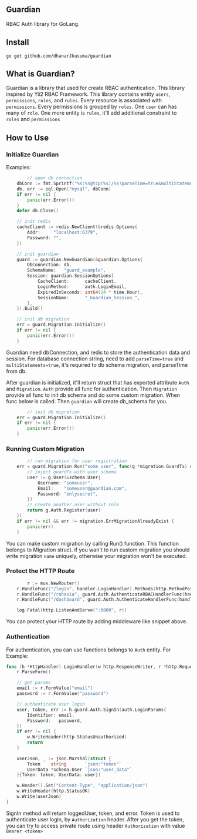 ## Guardian
RBAC Auth library for GoLang.

## Install

```console
go get github.com/dhanarJkusuma/guardian
```


## What is Guardian?
Guardian is a library that used for create RBAC authentication. This library inspired by Yii2 RBAC Framework.
This library contains entity `users`, `permissions`, `roles`, and `rules`. Every resource is associated with `permissions`. 
Every permissions is grouped by `roles`. One `user` can has many of `role`. One more entity is  `rules`, it'll add additional constraint to `roles` and `permissions` 



## How to Use
### Initialize Guardian

Examples:
```go
        // open db connection
	dbConn := fmt.Sprintf("%s:%s@tcp(%s)/%s?parseTime=true&multiStatements=true", "root", "", "127.0.0.1", "guard_example")
	db, err := sql.Open("mysql", dbConn)
	if err != nil {
		panic(err.Error())
	}
	defer db.Close()

	// init redis
	cacheClient := redis.NewClient(&redis.Options{
		Addr:     "localhost:6379",
		Password: "",
	})

	// init guardian
	guard := guardian.NewGuardian(&guardian.Options{
		DbConnection: db,
		SchemaName:   "guard_example",
		Session: guardian.SessionOptions{
			CacheClient:      cacheClient,
			LoginMethod:      auth.LoginEmail,
			ExpiredInSeconds: int64(24 * time.Hour),
			SessionName:      "_Guardian_Session_",
		},
	}).Build()

	// init db migration
	err = guard.Migration.Initialize()
	if err != nil {
		panic(err.Error())
	}
```
Guardian need dbConnection, and redis to store the authentication data and session. For database connection string, need to add
 `parseTime=true` and `multiStatements=true`, it's required to db schema migration, and parseTime from db.

After guardian is initialized, it'll return struct that has exported attribute `Auth` and `Migration`. `Auth` provide
all func for authentication. Then `Migration` provide all func to init db schema and do some custom migration.
When func below is called. Then `guardian` will create db_schema for you.
```go
        // init db migration
	err = guard.Migration.Initialize()
	if err != nil {
		panic(err.Error())
	}
```

### Running Custom Migration
```go
        // run migration for user registration
	err = guard.Migration.Run("some_user", func(g *migration.GuardTx) error {
		// inject guardTx with user schema
		user := g.User(&schema.User{
			Username: "someuser",
			Email:    "someuser@guardian.com",
			Password: "onlysecret",
		})
		// create another user without role
		return g.Auth.Register(user)
	})
	if err != nil && err != migration.ErrMigrationAlreadyExist {
		panic(err)
	}
```
You can make custom migration by calling Run() function. This function belongs to Migration struct.
if you wan't to run custom migration you should write migration `name` uniquely, otherwise your migration won't be executed.


### Protect the HTTP Route
```go
        r := mux.NewRouter()
	r.HandleFunc("/login", handler.LoginHandler).Methods(http.MethodPost)
	r.HandleFunc("/rahasia", guard.Auth.AuthenticateRBACHandlerFunc(handler.PrivateHandler)).Methods(http.MethodGet)
	r.HandleFunc("/dashboard", guard.Auth.AuthenticateHandlerFunc(handler.DashboardHandler)).Methods(http.MethodGet)

	log.Fatal(http.ListenAndServe(":8000", r))
```
You can protect your HTTP route by adding middleware like snippet above.

### Authentication
For authentication, you can use functions belongs to `Auth` entity.
For Example:
```go
func (h *HttpHandler) LoginHandler(w http.ResponseWriter, r *http.Request) {
	r.ParseForm()

	// get params
	email := r.FormValue("email")
	password := r.FormValue("password")

	// authenticate user login
	user, token, err := h.guard.Auth.SignIn(auth.LoginParams{
		Identifier: email,
		Password:   password,
	})
	if err != nil {
		w.WriteHeader(http.StatusUnauthorized)
		return
	}

	userJson, _ := json.Marshal(struct {
		Token    string       `json:"token"`
		UserData *schema.User `json:"user_data"`
	}{Token: token, UserData: user})

	w.Header().Set("Content-Type", "application/json")
	w.WriteHeader(http.StatusOK)
	w.Write(userJson)
}

```
SignIn method will return loggedUser, token, and error. Token is used to authenticate user login, by `Authorization` header.
After you get the token, you can try to access private route using header `Authorization` with value `Bearer <token>`